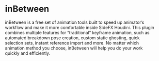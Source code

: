 # inBetween
  inBetween is a free set of animation tools built to speed up animator’s workflow and make it more comfortable inside SideFX Houdini. This plugin combines multiple features for “traditional” keyframe animation, such as automated breakdown pose creation, custom static ghosting, quick selection sets, instant reference import and more. No matter which animation method you choose, inBetween will help you do your work quickly and efficiently.
